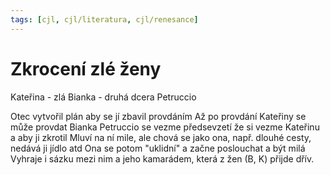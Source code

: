 ```yaml
---
tags: [cjl, cjl/literatura, cjl/renesance]
---
```

# Zkrocení zlé ženy
Kateřina - zlá
Bianka - druhá dcera
Petruccio

Otec vytvořil plán aby se jí zbavil provdáním
Až po provdání Kateřiny se může provdat Bianka
Petruccio se vezme předsevzetí že si vezme Kateřinu a aby ji zkrotil
Mluví na ní mile, ale chová se jako ona, např. dlouhé cesty, nedává ji jídlo atd
Ona se potom "uklidní" a začne poslouchat a být milá
Vyhraje i sázku mezi nim a jeho kamarádem, která z žen (B, K) přijde dřív.